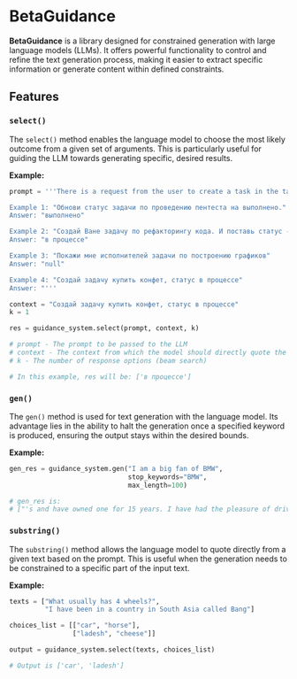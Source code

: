 # BetaGuidance

**BetaGuidance** is a library designed for constrained generation with large language models (LLMs). It offers powerful functionality to control and refine the text generation process, making it easier to extract specific information or generate content within defined constraints.

## Features

### `select()`
The `select()` method enables the language model to choose the most likely outcome from a given set of arguments. This is particularly useful for guiding the LLM towards generating specific, desired results.

**Example:**

```python
prompt = '''There is a request from the user to create a task in the task management system. Please, extract the status of this task that will be placed in the Task Management System.

Example 1: "Обнови статус задачи по проведению пентеста на выполнено."
Answer: "выполнено"

Example 2: "Создай Ване задачу по рефакторингу кода. И поставь статус - в процессе"
Answer: "в процессе"

Example 3: "Покажи мне исполнителей задачи по построению графиков"
Answer: "null"

Example 4: "Создай задачу купить конфет, статус в процессе"
Answer: "'''

context = "Создай задачу купить конфет, статус в процессе"
k = 1

res = guidance_system.select(prompt, context, k)

# prompt - The prompt to be passed to the LLM
# context - The context from which the model should directly quote the generation result
# k - The number of response options (beam search)

# In this example, res will be: ['в процессе']
```

### `gen()`
The `gen()` method is used for text generation with the language model. Its advantage lies in the ability to halt the generation once a specified keyword is produced, ensuring the output stays within the desired bounds.

**Example:**

```python
gen_res = guidance_system.gen("I am a big fan of BMW",
                              stop_keywords="BMW",
                              max_length=100)

# gen_res is:
# ["'s and have owned one for 15 years. I have had the pleasure of driving the new M3 and M5 and they are a blast. I am looking for a used M3 for sale, but I am having a hard time finding one that I like. I am looking for one that is less than 5 years old, and has a manual transmission. I have been to several dealerships, and have looked at several"]
```

### `substring()`
The `substring()` method allows the language model to quote directly from a given text based on the prompt. This is useful when the generation needs to be constrained to a specific part of the input text.

**Example:**

```python
texts = ["What usually has 4 wheels?", 
         "I have been in a country in South Asia called Bang"]

choices_list = [["car", "horse"], 
                ["ladesh", "cheese"]]

output = guidance_system.select(texts, choices_list)

# Output is ['car', 'ladesh']
```
